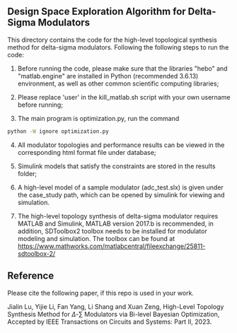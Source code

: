 ## Design Space Exploration Algorithm for Delta-Sigma Modulators

This directory contains the code for the high-level topological synthesis method for delta-sigma modulators. Following the following steps to run the code:

1. Before running the code, please make sure that the libraries "hebo" and "matlab.engine" are installed in Python (recommended 3.6.13) environment, as well as other common scientific computing libraries;

2. Please replace 'user' in the kill_matlab.sh script with your own username before running;

3. The main program is optimization.py, run the command
```bash
python -W ignore optimization.py
```

4. All modulator topologies and performance results can be viewed in the corresponding html format file under database;

5. Simulink models that satisfy the constraints are stored in the results folder;

6. A high-level model of a sample modulator (adc_test.slx) is given under the case_study path, which can be opened by simulink for viewing and simulation.

7. The high-level topology synthesis of delta-sigma modulator requires MATLAB and Simulink, MATLAB version 2017.b is recommended, in addition, SDToolbox2 toolbox needs to be installed for modulator modeling and simulation.
The toolbox can be found at https://www.mathworks.com/matlabcentral/fileexchange/25811-sdtoolbox-2/

## Reference 
Please cite the following paper, if this repo is used in your work. 

Jialin Lu, Yijie Li, Fan Yang, Li Shang and Xuan Zeng, High-Level Topology Synthesis Method for $\Delta$-∑ Modulators via Bi-level Bayesian Optimization, Accepted by IEEE Transactions on Circuits and Systems: Part II, 2023.
